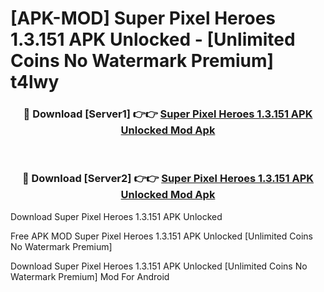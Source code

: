 # [APK-MOD] Super Pixel Heroes 1.3.151 APK Unlocked - [Unlimited Coins No Watermark Premium] t4lwy



<div align="center">
<h3>🔴 Download [Server1] 👉👉 <a href="https://momento.my/?title=Super_Pixel_Heroes_1.3.151_APK_Unlocked">Super Pixel Heroes 1.3.151 APK Unlocked Mod Apk</a></h3><br>

<h3>🔴 Download [Server2] 👉👉 <a href="https://momento.my/?title=Super_Pixel_Heroes_1.3.151_APK_Unlocked">Super Pixel Heroes 1.3.151 APK Unlocked Mod Apk</a></h3>
</div>



Download Super Pixel Heroes 1.3.151 APK Unlocked 

Free APK MOD Super Pixel Heroes 1.3.151 APK Unlocked [Unlimited Coins No Watermark Premium]

Download Super Pixel Heroes 1.3.151 APK Unlocked [Unlimited Coins No Watermark Premium] Mod For Android

